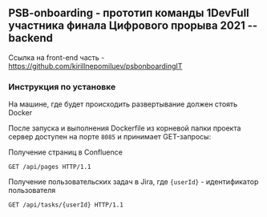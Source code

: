 ## PSB-onboarding - прототип команды 1DevFull участника финала Цифрового прорыва 2021 -- backend

Ссылка на front-end часть - https://github.com/kirillnepomiluev/psbonboardingIT

### Инструкция по установке
На машине, где будет происходить развертывание должен стоять Docker

После запуска и выполнения Dockerfile из корневой папки проекта сервер доступен на порте `8085` и принимает GET-запросы:

Получение страниц в Confluence
```
GET /api/pages HTTP/1.1
```

Получение пользовательских задач в Jira, где `{userId}` - идентификатор пользователя
```
GET /api/tasks/{userId} HTTP/1.1
```